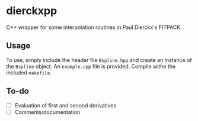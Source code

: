 dierckxpp
=========

C++ wrapper for some interpolation routines in Paul Dierckx's FITPACK. 

Usage
-----
To use, simply include the header file `Bspline.hpp` and 
create an instance of the `Bspline` object. An `example.cpp` file is provided. 
Compile withe the included `makefile`.

To-do
-----
- [ ] Evaluation of first and second derivatives
- [ ] Comments/documentation
